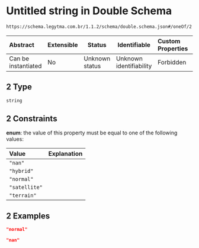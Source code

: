 # Untitled string in Double Schema

```txt
https://schema.legytma.com.br/1.1.2/schema/double.schema.json#/oneOf/2
```




| Abstract            | Extensible | Status         | Identifiable            | Custom Properties | Additional Properties | Access Restrictions | Defined In                                                                  |
| :------------------ | ---------- | -------------- | ----------------------- | :---------------- | --------------------- | ------------------- | --------------------------------------------------------------------------- |
| Can be instantiated | No         | Unknown status | Unknown identifiability | Forbidden         | Allowed               | none                | [double.schema.json\*](../schema/double.schema.json) |

## 2 Type

`string`

## 2 Constraints

**enum**: the value of this property must be equal to one of the following values:

| Value         | Explanation |
| :------------ | ----------- |
| `"nan"`       |             |
| `"hybrid"`    |             |
| `"normal"`    |             |
| `"satellite"` |             |
| `"terrain"`   |             |

## 2 Examples

```json
"normal"
```

```json
"nan"
```
